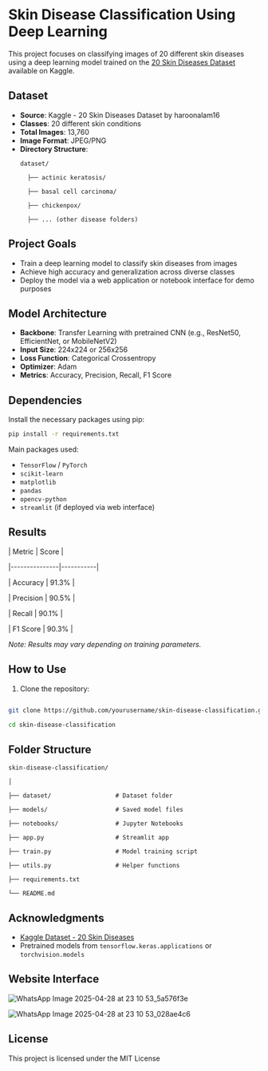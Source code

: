 
# Skin Disease Classification Using Deep Learning

This project focuses on classifying images of 20 different skin diseases using a deep learning model trained on the [20 Skin Diseases Dataset](https://www.kaggle.com/datasets/haroonalam16/20-skin-diseases-image-dataset) available on Kaggle.

##  Dataset

- **Source**: Kaggle - 20 Skin Diseases Dataset by haroonalam16
- **Classes**: 20 different skin conditions
- **Total Images**: 13,760
- **Image Format**: JPEG/PNG
- **Directory Structure**:
  ```
  dataset/
    
    ├── actinic keratosis/
    
    ├── basal cell carcinoma/
    
    ├── chickenpox/
    
    ├── ... (other disease folders)
  ```

##  Project Goals

- Train a deep learning model to classify skin diseases from images
- Achieve high accuracy and generalization across diverse classes
- Deploy the model via a web application or notebook interface for demo purposes

##  Model Architecture

- **Backbone**: Transfer Learning with pretrained CNN (e.g., ResNet50, EfficientNet, or MobileNetV2)
- **Input Size**: 224x224 or 256x256
- **Loss Function**: Categorical Crossentropy
- **Optimizer**: Adam
- **Metrics**: Accuracy, Precision, Recall, F1 Score

##  Dependencies

Install the necessary packages using pip:

```bash
pip install -r requirements.txt
```

Main packages used:
- `TensorFlow` / `PyTorch`
- `scikit-learn`
- `matplotlib`
- `pandas`
- `opencv-python`
- `streamlit` (if deployed via web interface)

##  Results


| Metric        | Score     |

|---------------|-----------|

| Accuracy      | 91.3%     |

| Precision     | 90.5%     |

| Recall        | 90.1%     |

| F1 Score      | 90.3%     |

*Note: Results may vary depending on training parameters.*

##  How to Use

1. Clone the repository:

```bash

git clone https://github.com/yourusername/skin-disease-classification.git

cd skin-disease-classification

```

##  Folder Structure

```
skin-disease-classification/

│

├── dataset/                  # Dataset folder

├── models/                   # Saved model files

├── notebooks/                # Jupyter Notebooks

├── app.py                    # Streamlit app

├── train.py                  # Model training script

├── utils.py                  # Helper functions

├── requirements.txt

└── README.md

```

##  Acknowledgments

- [Kaggle Dataset - 20 Skin Diseases](https://www.kaggle.com/datasets/haroonalam16/20-skin-diseases-image-dataset)
- Pretrained models from `tensorflow.keras.applications` or `torchvision.models`

##  Website Interface

![WhatsApp Image 2025-04-28 at 23 10 53_5a576f3e](https://github.com/user-attachments/assets/39b6bffd-26e8-4937-8219-34f53f810704)


![WhatsApp Image 2025-04-28 at 23 10 53_028ae4c6](https://github.com/user-attachments/assets/69cf8a08-476b-4a0d-9814-cf848d40d03a)



##  License

This project is licensed under the MIT License

